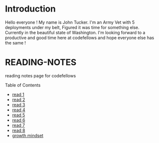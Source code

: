# Introduction
Hello everyone ! My name is John Tucker. I'm an Army Vet with 5 deployments under my belt, Figured it was time for something else. Currently in the beautiful state of Washington. I'm looking forward to a productive and good time here at codefellows and hope everyone else has the same !


# READING-NOTES
reading notes page for codefellows

Table of Contents
* [read 1](markdown.md)
* [read 2](coders_comp.md)
* [read 3](rev_cloud.md)
* [read 4](html.md)
* [read 5](css.md)
* [read 6](java.md)
* [read 7](pjava.md)
* [read 8](opersloops.md)
* [growth mindset](growthm.md)



